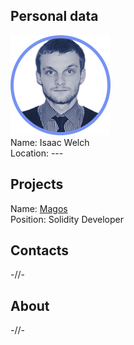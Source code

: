 ## Personal data
![ photo](photo/isaac_welch.png)  
Name: Isaac Welch  
Location: ---  
## Projects 
Name: [Magos](../projects/magos.md)  
Position: Solidity Developer  
## Contacts
-//-
## About
-//-
